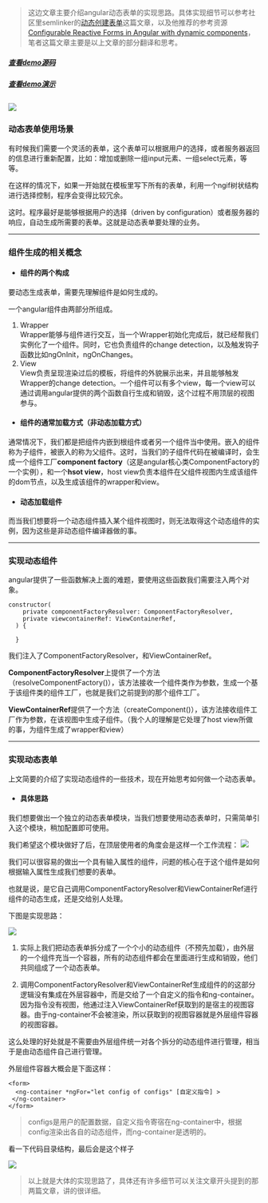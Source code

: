 
> 这边文章主要介绍angular动态表单的实现思路。具体实现细节可以参考社区里semlinker的[动态创建表单](https://segmentfault.com/a/1190000009186703)这篇文章，以及他推荐的参考资源 [Configurable Reactive Forms in Angular with dynamic components](https://toddmotto.com/angular-dynamic-components-forms)，笔者这篇文章主要是以上文章的部分翻译和思考。

##### [查看demo源码](https://github.com/Karin001/ngx-dynamic-form)
##### [查看demo演示](http://ngx-dynamic-form-demo.herokuapp.com/)
![](https://ws1.sinaimg.cn/large/bbad0914gy1fopc0h1d1pj20ku08q74h.jpg)
------
### <a name="1">动态表单使用场景</a>
有时候我们需要一个灵活的表单，这个表单可以根据用户的选择，或者服务器返回的信息进行重新配置，比如：增加或删除一组input元素、一组select元素，等等。

在这样的情况下，如果一开始就在模板里写下所有的表单，利用一个ngif树状结构进行选择控制，程序会变得比较冗余。

这时。程序最好是能够根据用户的选择（driven by configuration）或者服务器的响应，自动生成所需要的表单。这就是动态表单要处理的业务。

----------------

### 组件生成的相关概念
- #### 组件的两个构成
要动态生成表单，需要先理解组件是如何生成的。

一个angular组件由两部分所组成。
1. Wrapper  
  Wrapper能够与组件进行交互，当一个Wrapper初始化完成后，就已经帮我们实例化了一个组件。同时，它也负责组件的change detection，以及触发钩子函数比如ngOnInit，ngOnChanges。
2. View  
  View负责呈现渲染过后的模板，将组件的外貌展示出来，并且能够触发Wrapper的change detection。一个组件可以有多个view，每一个view可以通过调用angular提供的两个函数自行生成和销毁，这个过程不用顶层的视图参与。
- #### 组件的通常加载方式（非动态加载方式）

通常情况下，我们都是把组件内嵌到根组件或者另一个组件当中使用。嵌入的组件称为子组件，被嵌入的称为父组件。这时，当我们的子组件代码在被编译时，会生成一个组件工厂**component factory**（这是angular核心类ComponentFactory的一个实例），和一个**hsot view**，host view负责本组件在父组件视图内生成该组件的dom节点，以及生成该组件的wrapper和view。
- #### 动态加载组件
而当我们想要将一个动态组件插入某个组件视图时，则无法取得这个动态组件的实例，因为这些是非动态组件编译器做的事。

-------------------


### 实现动态组件
angular提供了一些函数解决上面的难题，要使用这些函数我们需要注入两个对象。

```
constructor(
    private componentFactoryResolver: ComponentFactoryResolver,
    private viewcontainerRef: ViewContainerRef,
  ) {
      
  }
```
我们注入了ComponentFactoryResolver，和ViewContainerRef。

**ComponentFactoryResolver**上提供了一个方法（resolveComponentFactory()），该方法接收一个组件类作为参数，生成一个基于该组件类的组件工厂，也就是我们之前提到的那个组件工厂。

**ViewContainerRef**提供了一个方法（createComponent()），该方法接收组件工厂作为参数，在该视图中生成子组件。（我个人的理解是它处理了host view所做的事，为组件生成了wrapper和view）

-------------

### 实现动态表单
上文简要的介绍了实现动态组件的一些技术，现在开始思考如何做一个动态表单。

- #### 具体思路
  
我们想要做出一个独立的动态表单模块，当我们想要使用动态表单时，只需简单引入这个模块，稍加配置即可使用。

我们希望这个模块做好了后，在顶层使用者的角度会是这样一个工作流程：
![](https://ws1.sinaimg.cn/large/bbad0914gy1fop4wr7sicj20n203ldg0.jpg)

我们可以很容易的做出一个具有输入属性的组件，问题的核心在于这个组件是如何根据输入属性生成我们想要的表单。

也就是说，是它自己调用ComponentFactoryResolver和ViewContainerRef进行组件的动态生成，还是交给别人处理。

下图是实现思路：

![](https://ws1.sinaimg.cn/large/bbad0914gy1fop45fyugcj20j909vjsa.jpg)

1. 实际上我们把动态表单拆分成了一个个小的动态组件（不预先加载），由外层的一个组件充当一个容器，所有的动态组件都会在里面进行生成和销毁，他们共同组成了一个动态表单。

2. 调用ComponentFactoryResolver和ViewContainerRef生成组件的的这部分逻辑没有集成在外层容器中，而是交给了一个自定义的指令和ng-container。因为指令没有视图，他通过注入ViewContainerRef获取到的是宿主的视图容器。由于ng-container不会被渲染，所以获取到的视图容器就是外层组件容器的视图容器。

这么处理的好处就是不需要由外层组件统一对各个拆分的动态组件进行管理，相当于是由动态组件自己进行管理。

外层组件容器大概会是下面这样：
```
<form>
  <ng-container *ngFor="let config of configs" [自定义指令] >
 </ng-container>
</form>
```

> configs是用户的配置数据，自定义指令寄宿在ng-container中，根据config渲染出各自的动态组件，而ng-container是透明的。

看一下代码目录结构，最后会是这个样子

![](https://ws1.sinaimg.cn/large/bbad0914gy1fop76qqx3fj20f608sq3o.jpg)

> 以上就是大体的实现思路了，具体还有许多细节可以关注文章开头提到的那两篇文章，讲的很详细。
